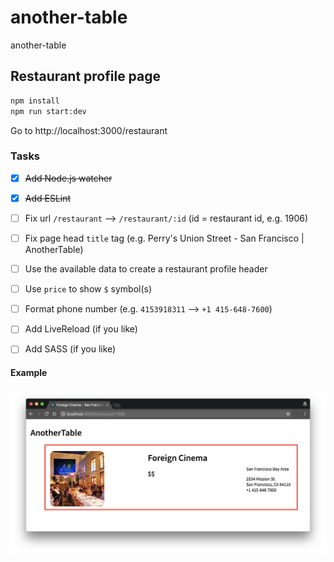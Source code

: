 # another-table

another-table

## Restaurant profile page

```bash
npm install
npm run start:dev
```

Go to http://localhost:3000/restaurant

### Tasks

- [X] ~~Add Node.js watcher~~

- [X] ~~Add ESLint~~

- [ ] Fix url `/restaurant` --> `/restaurant/:id` (id = restaurant id, e.g. 1906)

- [ ] Fix page head `title` tag (e.g. Perry's Union Street - San Francisco | AnotherTable)

- [ ] Use the available data to create a restaurant profile header

- [ ] Use `price` to show `$` symbol(s)

- [ ] Format phone number (e.g. `4153918311` --> `+1 415-648-7600`)

- [ ] Add LiveReload (if you like)

- [ ] Add SASS (if you like)

#### Example

![restaurant profile header](restaurant-profile-header.png "restaurant profile header")
